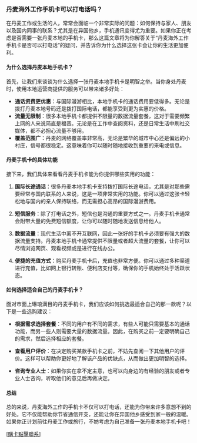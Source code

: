 ### 丹麦海外工作手机卡可以打电话吗？

在丹麦工作或生活的人，常常会面临一个非常实际的问题：如何保持与家人、朋友以及国内同事的联系？尤其是在异国他乡，手机通讯变得尤为重要。如果你正在考虑是否需要一张丹麦本地的手机卡，那么这篇文章将为你解答关于“丹麦海外工作手机卡是否可以打电话”的疑问，并告诉你为什么选择这张卡会让你的生活更加便利。

#### 为什么选择丹麦本地手机卡？

首先，让我们来谈谈为什么选择一张丹麦本地手机卡是明智之举。当你身处丹麦时，使用本地运营商提供的服务可以带来诸多好处：

- **通话资费更优惠**：与国际漫游相比，本地手机卡的通话费用要低得多。无论是拨打丹麦本地号码还是拨打国际电话，都能享受到更为实惠的价格。
- **流量无限制**：很多本地手机卡都提供不限量的数据流量套餐，这对于需要频繁上网的人来说简直是福音。无论是在工作中查阅资料，还是日常生活中刷社交媒体，都不必担心流量不够用。
- **覆盖范围广**：丹麦的网络覆盖率非常高，无论是繁华的城市中心还是偏远的小村庄，信号都很稳定。这意味着你可以随时随地接收到重要的来电或信息。

#### 丹麦手机卡的具体功能

接下来，我们具体来看看丹麦手机卡能为你提供哪些实用的功能：

1. **国际长途通话**：很多丹麦本地手机卡支持拨打国际长途电话，尤其是对那些需要经常与国内联系的人来说，这是一项非常实用的功能。你可以通过这张卡轻松地与国内的亲人保持联络，而无需担心高昂的国际漫游费用。
   
2. **短信服务**：除了打电话之外，短信也是沟通的重要方式之一。丹麦手机卡通常会附带大量的免费短信额度，让你可以随时随地发送信息给他人。

3. **数据流量**：现代生活中离不开互联网，因此一张好的手机卡必须要有强大的数据流量支持。丹麦本地手机卡通常提供不限量或者超大流量的套餐，让你可以尽情浏览网页、观看视频或是进行在线办公。

4. **便捷的充值方式**：购买丹麦手机卡后，充值也非常方便。你可以通过多种渠道进行充值，比如网上银行转账、便利店支付等，确保你的手机始终处于活跃状态。

#### 如何选择适合自己的丹麦手机卡？

面对市面上琳琅满目的丹麦手机卡，我们应该如何挑选最适合自己的那一款呢？以下是一些选购建议：

- **根据需求选择套餐**：不同的用户有不同的需求，有些人可能只需要基本的通话功能，而另一些人则需要大量的数据流量。因此，在购买之前一定要明确自己的需求，然后选择相应的套餐。
  
- **查看用户评价**：在决定购买某款手机卡之前，不妨先查阅一下其他用户的评价。这样可以帮助你更好地了解该产品的优缺点，从而做出更加明智的选择。

- **咨询专业人士**：如果你实在拿不定主意，也可以向身边的有经验的朋友或者专业人士咨询，听取他们的意见后再做决定。

#### 总结

总的来说，丹麦海外工作的手机卡不仅可以打电话，还能为你带来许多意想不到的好处。它不仅能帮助你节省通信开支，还能让你在异国他乡感受到家一般的温暖。如果你正计划前往丹麦工作或旅行，不妨考虑为自己准备一张丹麦本地手机卡吧！

[[購卡點擊聯系](https://t.me/s/esim1088)]